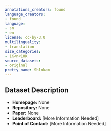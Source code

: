 ```yaml
---
annotations_creators: found
language_creators:
- found
language:
- sn
- en
license: cc-by-3.0
multilinguality:
- translation
size_categories:
- 1K<n<10K
source_datasets:
- original
pretty_name: Shlokam
---
```


## Dataset Description

- **Homepage:** None
- **Repository:** None
- **Paper:** None
- **Leaderboard:** [More Information Needed]
- **Point of Contact:** [More Information Needed]

